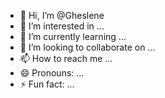 - 👋 Hi, I’m @Gheslene
- 👀 I’m interested in ...
- 🌱 I’m currently learning ...
- 💞️ I’m looking to collaborate on ...
- 📫 How to reach me ...
- 😄 Pronouns: ...
- ⚡ Fun fact: ...

<!---
Gheslene/Gheslene is a ✨ special ✨ repository because its `README.md` (this file) appears on your GitHub profile.
You can click the Preview link to take a look at your changes.
--->
